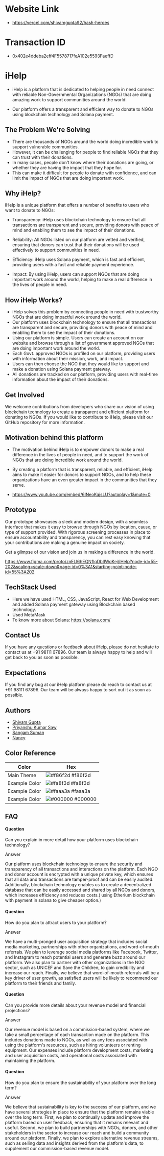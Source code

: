 # Website Link
 - https://vercel.com/shivamgupta92/hash-heroes
 
# Transaction ID
 - 0x402e4ddeba2eff4F5578717feA102e5593FaeffD
 
# iHelp 

- iHelp is a platform that is dedicated to helping people in need connect with reliable Non-Governmental Organizations (NGOs) that are doing amazing work to support communities around the world. 

- Our platform offers a transparent and efficient way to donate to NGOs using blockchain technology and Solana payment.
## The Problem We're Solving

- There are thousands of NGOs around the world doing incredible work to support vulnerable communities. 
- However, it can be challenging for people to find reliable NGOs that they can trust with their donations. 
- In many cases, people don't know where their donations are going, or whether they are having the impact that they hope for. 
- This can make it difficult for people to donate with confidence, and can limit the impact of NGOs that are doing important work.
## Why iHelp?

iHelp is a unique platform that offers a number of benefits to users who want to donate to NGOs:

- Transparency: iHelp uses blockchain technology to ensure that all transactions are transparent and secure, providing donors with peace of mind and enabling them to see the impact of their donations.

- Reliability: All NGOs listed on our platform are vetted and verified, ensuring that donors can trust that their donations will be used effectively to support communities in need.

- Efficiency: iHelp uses Solana payment, which is fast and efficient, providing users with a fast and reliable payment experience.

- Impact: By using iHelp, users can support NGOs that are doing important work around the world, helping to make a real difference in the lives of people in need.
## How iHelp Works?
- iHelp solves this problem by connecting people in need with trustworthy NGOs that are doing impactful work around the world. 
- Our platform uses blockchain technology to ensure that all transactions are transparent and secure, providing donors with peace of mind and enabling them to see the impact of their donations.
- Using our platform is simple. Users can create an account on our website and browse through a list of government approved NGOs that are doing important work around the world. 
- Each Govt. approved NGOs is profiled on our platform, providing users with information about their mission, work, and impact. 
- Users can then choose the NGO that they would like to support and make a donation using Solana payment gateway. 
- All donations are tracked on our platform, providing users with real-time information about the impact of their donations.
## Get Involved

We welcome contributions from developers who share our vision of using blockchain technology to create a transparent and efficient platform for donating to NGOs. If you would like to contribute to iHelp, please visit our GitHub repository for more information.
## Motivation behind this platform

- The motivation behind iHelp is to empower donors to make a real difference in the lives of people in need, and to support the work of NGOs that are doing incredible work around the world. 

- By creating a platform that is transparent, reliable, and efficient, iHelp aims to make it easier for donors to support NGOs, and to help these organizations have an even greater impact in the communities that they serve.
- https://www.youtube.com/embed/6lNeoKqjsLU?autoplay=1&mute=0
## Prototype

Our prototype showcases a sleek and modern design, with a seamless interface that makes it easy to browse through NGOs by location, cause, or type of support provided. With rigorous screening processes in place to ensure accountability and transparency, you can rest easy knowing that your contributions are making a genuine impact on society.

Get a glimpse of our vision and join us in making a difference in the world.

https://www.figma.com/proto/znELl6hEQN1IqDbIIWoKej/iHelp?node-id=55-202&scaling=scale-down&page-id=0%3A1&starting-point-node-id=55%3A202

## TechStack Used

- Here we have used HTML, CSS, JavaScript, React for Web Development and added Solana payment gateway using Blockchain based technology.
- Used MetaMask
- To know more about Solana: https://solana.com/

## Contact Us

If you have any questions or feedback about iHelp, please do not hesitate to contact us at +91 98111 67896. 
Our team is always happy to help and will get back to you as soon as possible.
## Expectations

If you find any bug at our iHelp platform please do reach to contact us at +91 98111 67896. 
Our team will be always happy to sort out it as soon as possible.
## Authors

- [Shivam Gupta](https://www.linkedin.com/in/shivam-gupta-453b13217)
- [Priyanshu Kumar Saw](https://www.linkedin.com/in/priyanshu-kumar-saw-85b847157/)
- [Sangam Suman](https://www.linkedin.com/in/sangamsuman/)
- [Nancy](https://www.linkedin.com/in/nancy-30077b230/)
## Color Reference

| Color             | Hex                                                                |
| ----------------- | ------------------------------------------------------------------ |
| Main Theme | ![#f86f2d](https://via.placeholder.com/10/f86f2d?text=+) #f86f2d |
| Example Color | ![#fa8f3d](https://via.placeholder.com/10/fa8f3d?text=+) #fa8f3d |
| Example Color | ![#faaa3a](https://via.placeholder.com/10/faaa3a?text=+) #faaa3a |
| Example Color | ![#000000](https://via.placeholder.com/10/000000?text=+) #000000 |


## FAQ

#### Question
Can you explain in more detail how your platform uses blockchain technology?

Answer

Our platform uses blockchain technology to ensure the security and transparency of all transactions and interactions on the platform. Each NGO and donor account is encrypted with a unique private key, which ensures that all data and transactions are tamper-proof and can be easily audited. Additionally, blockchain technology enables us to create a decentralized database that can be easily accessed and shared by all NGOs and donors, which increases efficiency and reduces costs.( using Etherium blockchain with payment in solana to give cheaper option.)

#### Question
How do you plan to attract users to your platform?

Answer

We have a multi-pronged user acquisition strategy that includes social media marketing, partnerships with other organizations, and word-of-mouth referrals. We plan to leverage social media platforms like Facebook, Twitter, and Instagram to reach potential users and generate buzz around our platform. We also plan to partner with other organizations in the NGO sector, such as UNICEF and Save the Children, to gain credibility and increase our reach. Finally, we believe that word-of-mouth referrals will be a key driver of user growth, as satisfied users will be likely to recommend our platform to their friends and family.

#### Question
Can you provide more details about your revenue model and financial projections?

Answer

Our revenue model is based on a commission-based system, where we take a small percentage of each transaction made on the platform. This includes donations made to NGOs, as well as any fees associated with using the platform's resources, such as hiring volunteers or renting equipment. Our expenses include platform development costs, marketing and user acquisition costs, and operational costs associated with maintaining the platform.

#### Question
How do you plan to ensure the sustainability of your platform over the long term?

Answer

We believe that sustainability is key to the success of our platform, and we have several strategies in place to ensure that the platform remains viable over the long term. First, we plan to continually update and improve the platform based on user feedback, ensuring that it remains relevant and useful. Second, we plan to build partnerships with NGOs, donors, and other stakeholders in the sector to increase our reach and build a community around our platform. Finally, we plan to explore alternative revenue streams, such as selling data and insights derived from the platform's data, to supplement our commission-based revenue model.
